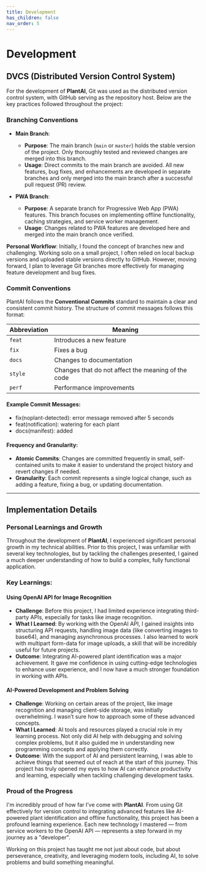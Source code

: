 ```yaml
---
title: Development
has_children: false
nav_order: 5
---
```


# Development

## DVCS (Distributed Version Control System)

For the development of **PlantAI**, Git was used as the distributed version control system, with GitHub serving as the repository host. Below are the key practices followed throughout the project:

### Branching Conventions

- **Main Branch**:
  - **Purpose**: The main branch (`main` or `master`) holds the stable version of the project. Only thoroughly tested and reviewed changes are merged into this branch.
  - **Usage**: Direct commits to the main branch are avoided. All new features, bug fixes, and enhancements are developed in separate branches and only merged into the main branch after a successful pull request (PR) review.

- **PWA Branch**:
  - **Purpose**: A separate branch for Progressive Web App (PWA) features. This branch focuses on implementing offline functionality, caching strategies, and service worker management.
  - **Usage**: Changes related to PWA features are developed here and merged into the main branch once verified.

**Personal Workflow**: Initially, I found the concept of branches new and challenging. Working solo on a small project, I often relied on local backup versions and uploaded stable versions directly to GitHub. However, moving forward, I plan to leverage Git branches more effectively for managing feature development and bug fixes.

### Commit Conventions

PlantAI follows the **Conventional Commits** standard to maintain a clear and consistent commit history. The structure of commit messages follows this format:

| Abbreviation | Meaning |
|--------------|---------|
| `feat`       | Introduces a new feature |
| `fix`        | Fixes a bug |
| `docs`       | Changes to documentation |
| `style`      | Changes that do not affect the meaning of the code|
| `perf`       | Performance improvements |

#### Example Commit Messages:
- fix(noplant-detected): error message removed after 5 seconds
- feat(notification): watering for each plant
- docs(manifest): added

#### Frequency and Granularity:
- **Atomic Commits**: Changes are committed frequently in small, self-contained units to make it easier to understand the project history and revert changes if needed.
- **Granularity**: Each commit represents a single logical change, such as adding a feature, fixing a bug, or updating documentation.

---

## Implementation Details

### Personal Learnings and Growth

Throughout the development of **PlantAI**, I experienced significant personal growth in my technical abilities. Prior to this project, I was unfamiliar with several key technologies, but by tackling the challenges presented, I gained a much deeper understanding of how to build a complex, fully functional application.

### Key Learnings:

#### Using OpenAI API for Image Recognition
- **Challenge**: Before this project, I had limited experience integrating third-party APIs, especially for tasks like image recognition.
- **What I Learned**: By working with the OpenAI API, I gained insights into structuring API requests, handling image data (like converting images to base64), and managing asynchronous processes. I also learned to work with multipart form-data for image uploads, a skill that will be incredibly useful for future projects.
- **Outcome**: Integrating AI-powered plant identification was a major achievement. It gave me confidence in using cutting-edge technologies to enhance user experience, and I now have a much stronger foundation in working with APIs.

#### AI-Powered Development and Problem Solving
- **Challenge**: Working on certain areas of the project, like image recognition and managing client-side storage, was initially overwhelming. I wasn’t sure how to approach some of these advanced concepts.
- **What I Learned**: AI tools and resources played a crucial role in my learning process. Not only did AI help with debugging and solving complex problems, but it also guided me in understanding new programming concepts and applying them correctly.
- **Outcome**: With the support of AI and persistent learning, I was able to achieve things that seemed out of reach at the start of this journey. This project has truly opened my eyes to how AI can enhance productivity and learning, especially when tackling challenging development tasks.

### Proud of the Progress
I'm incredibly proud of how far I’ve come with **PlantAI**. From using Git effectively for version control to integrating advanced features like AI-powered plant identification and offline functionality, this project has been a profound learning experience. Each new technology I mastered — from service workers to the OpenAI API — represents a step forward in my journey as a "developer". 

Working on this project has taught me not just about code, but about perseverance, creativity, and leveraging modern tools, including AI, to solve problems and build something meaningful.
